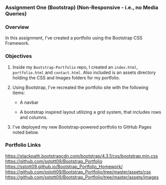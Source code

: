 ### Assignment One (Bootstrap) (Non-Responsive - i.e., no Media Queries)

### Overview

In this assignment, I've created a portfolio using the Bootstrap CSS Framework.


### Objectives

1. Inside my `Bootstrap-Portfolio` repo, I created an `index.html`, `portfolio.html` and `contact.html`. Also included is an assets directory holding the CSS and Images folders for my portfolio.

2. Using Bootstrap, I've recreated the portfolio site with the following items:

   * A navbar

   * A bootstrap inspired layout utilizing a grid system, that includes rows and columns.

3. I've deployed my new Bootstrap-powered portfolio to GitHub Pages noted below.


### Portfolio Links
https://stackpath.bootstrapcdn.com/bootstrap/4.3.1/css/bootstrap.min.css
https://github.com/sstott09/Bootstrap_Portfolio
https://sstott09.github.io/Bootstrap_Portfolio_Homework/
https://github.com/sstott09/Bootstrap_Portfolio/tree/master/assets/css
https://github.com/sstott09/Bootstrap_Portfolio/tree/master/assets/images

